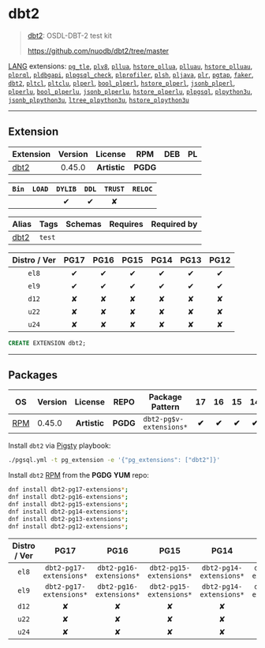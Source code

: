 # dbt2


> [dbt2](https://github.com/nuodb/dbt2/tree/master): OSDL-DBT-2 test kit
>
> https://github.com/nuodb/dbt2/tree/master





[LANG](/lang) extensions: [`pg_tle`](/pg_tle), [`plv8`](/plv8), [`pllua`](/pllua), [`hstore_pllua`](/hstore_pllua), [`plluau`](/plluau), [`hstore_plluau`](/hstore_plluau), [`plprql`](/plprql), [`pldbgapi`](/pldbgapi), [`plpgsql_check`](/plpgsql_check), [`plprofiler`](/plprofiler), [`plsh`](/plsh), [`pljava`](/pljava), [`plr`](/plr), [`pgtap`](/pgtap), [`faker`](/faker), [`dbt2`](/dbt2), [`pltcl`](/pltcl), [`pltclu`](/pltclu), [`plperl`](/plperl), [`bool_plperl`](/bool_plperl), [`hstore_plperl`](/hstore_plperl), [`jsonb_plperl`](/jsonb_plperl), [`plperlu`](/plperlu), [`bool_plperlu`](/bool_plperlu), [`jsonb_plperlu`](/jsonb_plperlu), [`hstore_plperlu`](/hstore_plperlu), [`plpgsql`](/plpgsql), [`plpython3u`](/plpython3u), [`jsonb_plpython3u`](/jsonb_plpython3u), [`ltree_plpython3u`](/ltree_plpython3u), [`hstore_plpython3u`](/hstore_plpython3u)


-------
## Extension


| Extension | Version | License | RPM | DEB | PL |
|-----------|:-------:|:-------:|:---:|:---:|:--:|
| [dbt2](https://github.com/nuodb/dbt2/tree/master) | 0.45.0 | **<span class="tccyan">Artistic</span>** | **<span class="tccyan">PGDG</span>** |  |  |



| `Bin` | `LOAD` | `DYLIB` | `DDL` | `TRUST` | `RELOC` |
|:-----:|:------:|:-------:|:-----:|:-------:|:-------:|
|  |  | <span class="tcblue">✔</span> | <span class="tcblue">✔</span> | <span class="tcwarn">✘</span> |  |



| Alias | Tags | Schemas | Requires | Required by |
|-------|------|---------|----------|-------------|
| [dbt2](/dbt2) | `test` |  |  |  |



| Distro / Ver | PG17 | PG16 | PG15 | PG14 | PG13 | PG12 |
|:------------:|:----:|:----:|:----:|:----:|:----:|:----:|
| `el8` | <span class="tcblue">✔</span> | <span class="tcblue">✔</span> | <span class="tcblue">✔</span> | <span class="tcblue">✔</span> | <span class="tcblue">✔</span> | <span class="tcblue">✔</span> |
| `el9` | <span class="tcblue">✔</span> | <span class="tcblue">✔</span> | <span class="tcblue">✔</span> | <span class="tcblue">✔</span> | <span class="tcblue">✔</span> | <span class="tcblue">✔</span> |
| `d12` | <span class="tcred">✘</span> | <span class="tcred">✘</span> | <span class="tcred">✘</span> | <span class="tcred">✘</span> | <span class="tcred">✘</span> | <span class="tcred">✘</span> |
| `u22` | <span class="tcred">✘</span> | <span class="tcred">✘</span> | <span class="tcred">✘</span> | <span class="tcred">✘</span> | <span class="tcred">✘</span> | <span class="tcred">✘</span> |
| `u24` | <span class="tcred">✘</span> | <span class="tcred">✘</span> | <span class="tcred">✘</span> | <span class="tcred">✘</span> | <span class="tcred">✘</span> | <span class="tcred">✘</span> |





```sql
CREATE EXTENSION dbt2;
```

-----------


## Packages


| OS | Version | License | REPO | Package Pattern | 17 | 16 | 15 | 14 | 13 | 12 | Dependency |
|:--:|---------|:-------:|:----:|-----------------|:--:|:--:|:--:|:--:|:--:|:--:|------------|
| [RPM](/rpm) | 0.45.0 | **<span class="tccyan">Artistic</span>** | **<span class="tccyan">PGDG</span>** | `dbt2-pg$v-extensions*` | **<span class="tccyan">✔</span>** | **<span class="tccyan">✔</span>** | **<span class="tccyan">✔</span>** | **<span class="tccyan">✔</span>** | **<span class="tccyan">✔</span>** | **<span class="tccyan">✔</span>** |  |



Install `dbt2` via [Pigsty](https://pigsty.io/docs/pgext/usage/install/) playbook:

```bash
./pgsql.yml -t pg_extension -e '{"pg_extensions": ["dbt2"]}'
```


Install `dbt2` [RPM](/rpm) from the **<span class="tccyan">PGDG</span>** **YUM** repo:

```bash
dnf install dbt2-pg17-extensions*;
dnf install dbt2-pg16-extensions*;
dnf install dbt2-pg15-extensions*;
dnf install dbt2-pg14-extensions*;
dnf install dbt2-pg13-extensions*;
dnf install dbt2-pg12-extensions*;
```




| Distro / Ver | PG17 | PG16 | PG15 | PG14 | PG13 | PG12 |
|:------------:|:----:|:----:|:----:|:----:|:----:|:----:|
| `el8` | `dbt2-pg17-extensions*` | `dbt2-pg16-extensions*` | `dbt2-pg15-extensions*` | `dbt2-pg14-extensions*` | `dbt2-pg13-extensions*` | `dbt2-pg12-extensions*` |
| `el9` | `dbt2-pg17-extensions*` | `dbt2-pg16-extensions*` | `dbt2-pg15-extensions*` | `dbt2-pg14-extensions*` | `dbt2-pg13-extensions*` | `dbt2-pg12-extensions*` |
| `d12` | <span class="tcred">✘</span> | <span class="tcred">✘</span> | <span class="tcred">✘</span> | <span class="tcred">✘</span> | <span class="tcred">✘</span> | <span class="tcred">✘</span> |
| `u22` | <span class="tcred">✘</span> | <span class="tcred">✘</span> | <span class="tcred">✘</span> | <span class="tcred">✘</span> | <span class="tcred">✘</span> | <span class="tcred">✘</span> |
| `u24` | <span class="tcred">✘</span> | <span class="tcred">✘</span> | <span class="tcred">✘</span> | <span class="tcred">✘</span> | <span class="tcred">✘</span> | <span class="tcred">✘</span> |





